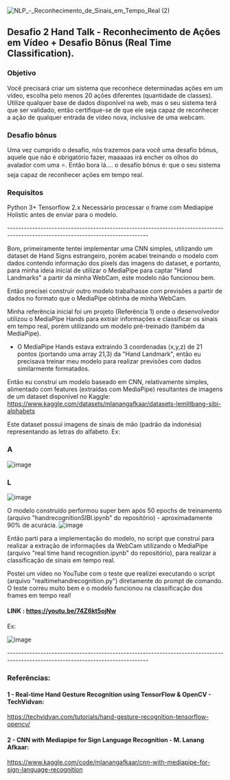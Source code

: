 ![NLP_-_Reconhecimento_de_Sinais_em_Tempo_Real (2)](https://user-images.githubusercontent.com/105673165/194177408-a9bbc26f-2c09-4233-a81e-17d55d306563.png)

## Desafio 2 Hand Talk - Reconhecimento de Ações em Vídeo + Desafio Bônus (Real Time Classification).

### Objetivo
Você precisará criar um sistema que reconhece determinadas ações em um vídeo, escolha pelo menos 20 ações diferentes (quantidade de classes). Utilize qualquer base de dados disponível na web, mas o seu sistema terá que ser validado, então certifique-se de que ele seja capaz de reconhecer a ação de qualquer entrada de vídeo nova, inclusive de uma webcam.

### Desafio bônus
Uma vez cumprido o desafio, nós trazemos para você uma desafio bônus, aquele que não é obrigatório fazer, maaaaas irá encher os olhos do avalador com uma ⭐. Então bora lá…. o desafio bônus é: que o seu sistema seja capaz de reconhecer ações em tempo real.

### Requisitos
Python 3+
Tensorflow 2.x
Necessário processar o frame com Mediapipe Holistic antes de enviar para o modelo.

*---------------------------------------------------------------------------------------------------------------------------------*

Bom, primeiramente tentei implementar uma CNN simples, utilizando um dataset de Hand Signs estrangeiro, porém acabei treinando o modelo com dados contendo informação dos pixels das imagens do dataset, e portanto, para minha ideia inicial de utilizar o MediaPipe para captar "Hand Landmarks" a partir da minha WebCam, este modelo não funcionou bem.

Então precisei construir outro modelo trabalhasse com previsões a partir de dados no formato que o MediaPipe obtinha de minha WebCam.

Minha referência inicial foi um projeto (Referência 1) onde o desenvolvedor utilizou o MediaPipe Hands para extrair informações e classificar os sinais em tempo real, porém utilizando um modelo pré-treinado (também da MediaPipe).
* O MediaPipe Hands estava extraindo 3 coordenadas (x,y,z) de 21 pontos (portando uma array 21,3) da "Hand Landmark", então eu precisava treinar meu modelo para realizar previsões com dados similarmente formatados.

Então eu construí um modelo baseado em CNN, relativamente simples, alimentado com features (extraídas com MediaPipe) resultantes de imagens de um dataset disponível no Kaggle:
 https://www.kaggle.com/datasets/mlanangafkaar/datasets-lemlitbang-sibi-alphabets
 
Este dataset possui imagens de sinais de mão (padrão da indonésia) representando as letras do alfabeto. 
Ex:
### A
![image](https://user-images.githubusercontent.com/105673165/194180319-37a3c9ab-cdc8-4e9f-9159-3fb342eb38c1.png)

### L
![image](https://user-images.githubusercontent.com/105673165/194180391-f2aa671b-9fc8-4afa-9e64-ab8d76cfefca.png)

O modelo construído performou super bem após 50 epochs de treinamento (arquivo "handrecognitionSIBI.ipynb" do repositório) - aproximadamente 90% de acurácia.
![image](https://user-images.githubusercontent.com/105673165/194180533-7285afb6-3132-46ad-a614-688388414df2.png)

Então partí para a implementação do modelo, no script que construí para realizar a extração de informações da WebCam utilizando o MediaPipe (arquivo "real time hand recognition.ipynb" do repositório), para realizar a classificação de sinais em tempo real.

Postei um vídeo no YouTube com o teste que realizei executando o script (arquivo "realtimehandrecognition.py") diretamente do prompt de comando. O teste correu muito bem e o modelo funcionou na classificação dos frames em tempo real!

#### LINK : https://youtu.be/74Z6kt5ojNw

Ex:

![image](https://user-images.githubusercontent.com/105673165/194181503-1d806074-c475-4cb1-9b5a-74e5ce40f623.png)



*---------------------------------------------------------------------------------------------------------------------------------*

### Referências:
#### 1 - Real-time Hand Gesture Recognition using TensorFlow & OpenCV - TechVidvan:
https://techvidvan.com/tutorials/hand-gesture-recognition-tensorflow-opencv/

#### 2 - CNN with Mediapipe for Sign Language Recognition - M. Lanang Afkaar:
https://www.kaggle.com/code/mlanangafkaar/cnn-with-mediapipe-for-sign-language-recognition
